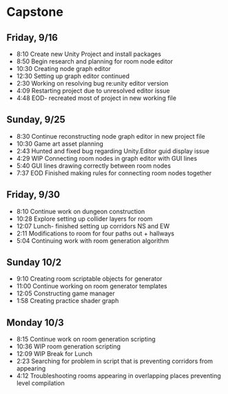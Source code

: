 # Capstone

## Friday, 9/16

*  8:10 Create new Unity Project and install packages
*  8:50 Begin research and planning for room node editor
*  10:30 Creating node graph editor
* 12:30 Setting up graph editor continued
* 2:30 Working on resolving bug re:unity editor version
* 4:09 Restarting project due to unresolved editor issue
* 4:48 EOD- recreated most of project in new working file

## Sunday, 9/25

* 8:30 Continue reconstructing node graph editor in new project file
* 10:30 Game art asset planning
* 2:43 Hunted and fixed bug regarding Unity.Editor guid display issue
* 4:29 WIP Connecting room nodes in graph editor with GUI lines
* 5:40 GUI lines drawing correctly between room nodes
* 7:37 EOD Finished making rules for connecting room nodes together

## Friday, 9/30

* 8:10 Continue work on dungeon construction
* 10:28 Explore setting up collider layers for room
* 12:07 Lunch- finished setting up corridors NS and EW
* 2:11 Modifications to room for four paths out + hallways
* 5:04 Continuing work with room generation algorithm

## Sunday 10/2 
* 9:10 Creating room scriptable objects for generator
* 11:00 Continue working on room generator templates
* 12:05 Constructing game manager
* 1:58 Creating practice shader graph

## Monday 10/3
* 8:15 Continue work on room generation scripting
* 10:36 WIP room generation scripting
* 12:09 WIP Break for Lunch
* 2:23 Searching for problem in script that is preventing corridors from appearing
* 4:12 Troubleshooting rooms appearing in overlapping places preventing level compilation
